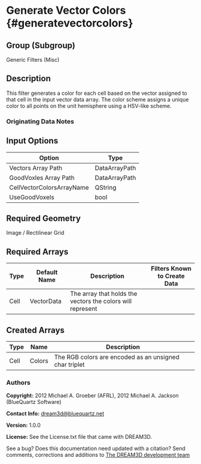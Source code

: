 Generate Vector Colors {#generatevectorcolors}
========

## Group (Subgroup) ##
Generic Filters (Misc)

## Description ##
This filter generates a color for each cell based on the vector assigned to that cell in the input vector data array.  The color scheme assigns a unique color to all points on the unit hemisphere using a HSV-like scheme. 

### Originating Data Notes ###

## Input Options ##

| Option | Type |
|-------|-------|
| Vectors Array Path | DataArrayPath |
| GoodVoxles Array Path | DataArrayPath |
| CellVectorColorsArrayName | QString |
| UseGoodVoxels | bool |


## Required Geometry ##
Image / Rectilinear Grid

## Required Arrays ##

| Type | Default Name | Description  | Filters Known to Create Data |
|------|--------------|------------|-----|
| Cell | VectorData | The array that holds the vectors the colors will represent  |


## Created Arrays ##
| Type | Name | Description |
|------|------|-------------|
| Cell | Colors | The RGB colors are encoded as an unsigned char triplet  |


### Authors ###


**Copyright:** 2012 Michael A. Groeber (AFRL), 2012 Michael A. Jackson (BlueQuartz Software)

**Contact Info:** dream3d@bluequartz.net

**Version:** 1.0.0

**License:** See the License.txt file that came with DREAM3D.

See a bug? Does this documentation need updated with a citation? Send comments, corrections and additions to [The DREAM3D development team](mailto:dream3d@bluequartz.net?subject=Documentation%20Correction)

